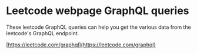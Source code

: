 # Leetcode webpage GraphQL queries

These leetcode GraphQL queries can help you get the various data from the leetcode's GraphQL endpoint.

[https://leetcode.com/graphql](https://leetcode.com/graphql)

